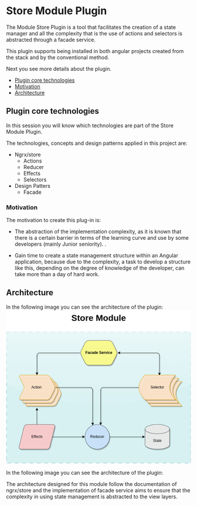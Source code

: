 # **Store Module Plugin**

The Module Store Plugin is a tool that facilitates the creation of a state manager and all the complexity that is the use of actions and selectors is abstracted through a facade service.

This plugin supports being installed in both angular projects created from the stack and by the conventional method.

Next you see more details about the plugin.

- [Plugin core technologies](#plugin-core-technologies)
- [Motivation](#motivation)
- [Architecture](#architecture)

## **Plugin core technologies**

In this session you will know which technologies are part of the Store Module Plugin.

The technologies, concepts and design patterns applied in this project are:

- Ngrx/store
    - Actions
    - Reducer
    - Effects
    - Selectors
- Design Patters
    - Facade

### **Motivation**

The motivation to create this plug-in is:
- The abstraction of the implementation complexity, as it is known that there is a certain barrier in terms of the learning curve and use by some developers (mainly Junior seniority). .

- Gain time to create a state management structure within an Angular application, because due to the complexity, a task to develop a structure like this, depending on the degree of knowledge of the developer, can take more than a day of hard work.

## **Architecture**
In the following image you can see the architecture of the plugin:
![Architecture](../architecture.png)

In the following image you can see the architecture of the plugin:

The architecture designed for this module follow the documentation of ngrx/store and the implementation of facade service aims to ensure that the complexity in using state management is abstracted to the view layers.